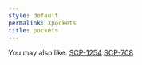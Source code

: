 ```yaml
---
style: default
permalink: Xpockets
title: pockets
---
```

You may also like:
[SCP-1254](http://scp-wiki.net/scp-1254)
[SCP-708](http://scp-wiki.net/scp-708)